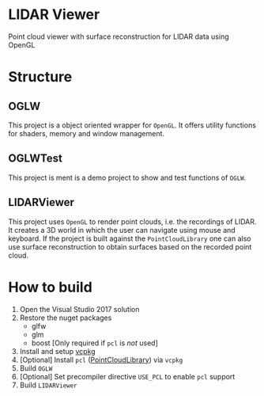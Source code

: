 # LIDAR Viewer
Point cloud viewer with surface reconstruction for LIDAR data using OpenGL

# Structure

## OGLW

This project is a object oriented wrapper for `OpenGL`. It offers utility functions for shaders, memory and window management.

## OGLWTest

This project is ment is a demo project to show and test functions of `OGLW`.

## LIDARViewer

This project uses `OpenGL` to render point clouds, i.e. the recordings of LIDAR. It creates a 3D world in which the user can navigate using mouse and keyboard. If the project is built against the `PointCloudLibrary` one can also use surface reconstruction to obtain surfaces based on the recorded point cloud.

# How to build

1. Open the Visual Studio 2017 solution
2. Restore the nuget packages
    - glfw
    - glm
    - boost [Only required if `pcl` is *not* used]
2. Install and setup [vcpkg](https://github.com/Microsoft/vcpkg)
3. [Optional] Install `pcl` ([PointCloudLibrary](http://pointclouds.org/)) via `vcpkg`
4. Build `OGLW`
5. [Optional] Set precompiler directive `USE_PCL` to enable `pcl` support 
6. Build `LIDARViewer`
